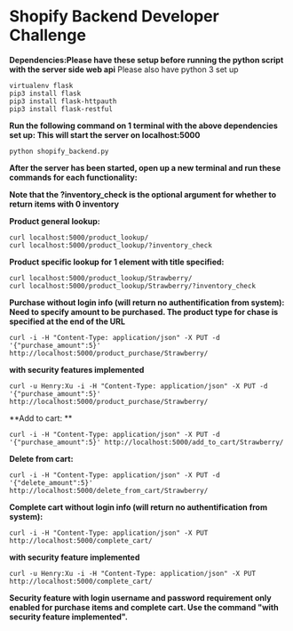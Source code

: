 # Shopify Backend Developer Challenge

**Dependencies:Please have these setup before running the python script with the server side web api**
Please also have python 3 set up
```
virtualenv flask
pip3 install flask
pip3 install flask-httpauth
pip3 install flask-restful
```

**Run the following command on 1 terminal with the above dependencies set up: This will start the server on localhost:5000**
```
python shopify_backend.py
```
**After the server has been started, open up a new terminal and run these commands for each functionality:**

**Note that the ?inventory_check is the optional argument for whether to return items with 0 inventory**

**Product general lookup:**
```
curl localhost:5000/product_lookup/
curl localhost:5000/product_lookup/?inventory_check
```
**Product specific lookup for 1 element with title specified:**
```
curl localhost:5000/product_lookup/Strawberry/
curl localhost:5000/product_lookup/Strawberry/?inventory_check
```

**Purchase without login info (will return no authentification from system): Need to specify amount to be purchased. The product type for chase is specified at the end of the URL**
```
curl -i -H "Content-Type: application/json" -X PUT -d '{"purchase_amount":5}' http://localhost:5000/product_purchase/Strawberry/
```

**with security features implemented**
```
curl -u Henry:Xu -i -H "Content-Type: application/json" -X PUT -d '{"purchase_amount":5}' http://localhost:5000/product_purchase/Strawberry/
```

**Add to cart: **
```
curl -i -H "Content-Type: application/json" -X PUT -d '{"purchase_amount":5}' http://localhost:5000/add_to_cart/Strawberry/
```
**Delete from cart:**
```
curl -i -H "Content-Type: application/json" -X PUT -d '{"delete_amount":5}' http://localhost:5000/delete_from_cart/Strawberry/
```
**Complete cart without login info (will return no authentification from system):**
```
curl -i -H "Content-Type: application/json" -X PUT http://localhost:5000/complete_cart/
```
**with security feature implemented**
```
curl -u Henry:Xu -i -H "Content-Type: application/json" -X PUT http://localhost:5000/complete_cart/
```

**Security feature with login username and password requirement only enabled for purchase items and complete cart. Use the command "with security feature implemented".**
